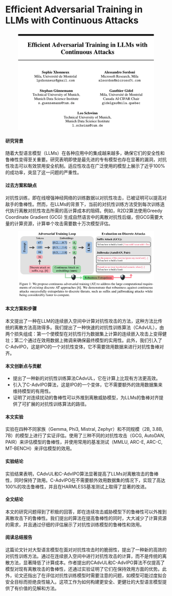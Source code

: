 # Efficient Adversarial Training in LLMs with Continuous Attacks

<figure><img src="../.gitbook/assets/image (4) (1) (1) (1) (1) (1) (1) (1) (1) (1) (1).png" alt=""><figcaption></figcaption></figure>

#### 研究背景

随着大型语言模型（LLMs）在各种应用中的集成越来越多，确保它们的安全性和鲁棒性变得至关重要。研究表明即使是最先进的专有模型也存在显著的漏洞，对抗性攻击可以有效禁用安全机制。适应性攻击在广泛使用的模型上展示了近乎100%的成功率，突显了这一问题的严重性。

#### 过去方案和缺点

对抗性训练，即在线增强神经网络的训练数据以对抗性攻击，已被证明可以提高对敌手的鲁棒性。然而，在LLMs的背景下，当前的对抗性训练方法受到每次训练迭代执行离散对抗性攻击所需的高计算成本的阻碍。例如，R2D2算法使用Greedy Coordinate Gradient (GCG) 生成自然语言中的离散对抗性后缀，但GCG需要大量的计算资源，计算单个攻击需要数十万次模型评估。

<figure><img src="../.gitbook/assets/image (5) (1) (1) (1) (1) (1) (1) (1) (1) (1).png" alt=""><figcaption></figcaption></figure>

#### 本文方案和步骤

本文提出了一种在LLM的连续嵌入空间中计算对抗性攻击的方法，这种方法比传统的离散方法高效得多。我们提出了一种快速的对抗性训练算法（CAdvUL），由两个损失组成：第一个使模型在对抗性行为数据集上计算的连续嵌入攻击上变得健壮；第二个通过在效用数据上微调来确保最终模型的实用性。此外，我们引入了C-AdvIPO，这是IPO的一个对抗性变体，它不需要效用数据来进行对抗性鲁棒对齐。

#### 本文创新点与贡献

* 提出了一种新的对抗性训练算法CAdvUL，它在计算上比现有方法更高效。
* 引入了C-AdvIPO算法，这是IPO的一个变体，它不需要额外的效用数据集来维持模型的有用性。
* 证明了对连续扰动的鲁棒性可以外推到离散威胁模型，为LLMs的鲁棒对齐提供了可扩展的对抗性训练算法的路径。

#### 本文实验

实验在四种不同家族（Gemma, Phi3, Mistral, Zephyr）和不同规模（2B, 3.8B, 7B）的模型上进行了实证评估。使用了三种不同的对抗性攻击（GCG, AutoDAN, PAIR）来评估模型的鲁棒性，并使用常用的基准测试（MMLU, ARC-E, ARC-C, MT-BENCH）来评估模型的效用。

#### 实验结论

实验结果表明，CAdvUL和C-AdvIPO算法显著提高了LLMs对离散攻击的鲁棒性，同时保持了效用。C-AdvIPO在不需要额外效用数据集的情况下，实现了高达100%的攻击鲁棒性，并且在HARMLESS基准测试上取得了显著的改进。

#### 全文结论

本文的研究问题得到了积极的回答，即在连续攻击威胁模型下的鲁棒性可以外推到离散攻击下的鲁棒性。我们提出的算法在提高鲁棒性的同时，大大减少了计算资源的需求，并且通过仔细的评估展示了对抗性训练模型的鲁棒性和效用。

#### 阅读总结报告

这篇论文针对大型语言模型在面对对抗性攻击时的脆弱性，提出了一种新的高效的对抗性训练方法。通过在连续嵌入空间中进行对抗性攻击的计算，而不是传统的离散方法，显著降低了计算成本。作者提出的CAdvUL和C-AdvIPO算法不仅提高了模型对现有离散攻击的鲁棒性，还通过实验证明了它们在保持效用方面的优势。此外，论文还指出了在评估对抗性训练模型时需要注意的问题，如模型可能过度拟合安全目标而拒绝良性输入。这项工作为如何构建更安全、更健壮的大型语言模型提供了有价值的见解和方法。
